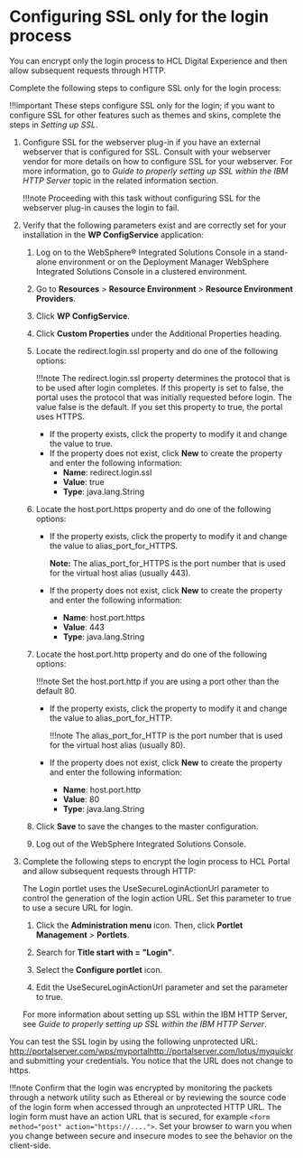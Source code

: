 # Configuring SSL only for the login process

You can encrypt only the login process to HCL Digital Experience and then allow subsequent requests through HTTP.

Complete the following steps to configure SSL only for the login process:

!!!important
    These steps configure SSL only for the login; if you want to configure SSL for other features such as themes and skins, complete the steps in *Setting up SSL*.

1.  Configure SSL for the webserver plug-in if you have an external webserver that is configured for SSL. Consult with your webserver vendor for more details on how to configure SSL for your webserver. For more information, go to *Guide to properly setting up SSL within the IBM HTTP Server* topic in the related information section.

    !!!note
        Proceeding with this task without configuring SSL for the webserver plug-in causes the login to fail.

2.  Verify that the following parameters exist and are correctly set for your installation in the **WP ConfigService** application:

    1.  Log on to the WebSphere® Integrated Solutions Console in a stand-alone environment or on the Deployment Manager WebSphere Integrated Solutions Console in a clustered environment.

    2.  Go to **Resources** \> **Resource Environment** \> **Resource Environment Providers**.

    3.  Click **WP ConfigService**.

    4.  Click **Custom Properties** under the Additional Properties heading.

    5.  Locate the redirect.login.ssl property and do one of the following options:

        !!!note
            The redirect.login.ssl property determines the protocol that is to be used after login completes. If this property is set to false, the portal uses the protocol that was initially requested before login. The value false is the default. If you set this property to true, the portal uses HTTPS.

        -   If the property exists, click the property to modify it and change the value to true.
        -   If the property does not exist, click **New** to create the property and enter the following information:
            -   **Name**: redirect.login.ssl
            -   **Value**: true
            -   **Type**: java.lang.String

    6.  Locate the host.port.https property and do one of the following options:

        -   If the property exists, click the property to modify it and change the value to alias\_port\_for\_HTTPS.

            **Note:** The alias\_port\_for\_HTTPS is the port number that is used for the virtual host alias \(usually 443\).

        -   If the property does not exist, click **New** to create the property and enter the following information:
            -   **Name**: host.port.https
            -   **Value**: 443
            -   **Type**: java.lang.String

    7.  Locate the host.port.http property and do one of the following options:

        !!!note
            Set the host.port.http if you are using a port other than the default 80.

        -   If the property exists, click the property to modify it and change the value to alias\_port\_for\_HTTP.

            !!!note
                The alias\_port\_for\_HTTP is the port number that is used for the virtual host alias \(usually 80\).

        -   If the property does not exist, click **New** to create the property and enter the following information:
            -   **Name**: host.port.http
            -   **Value**: 80
            -   **Type**: java.lang.String

    8.  Click **Save** to save the changes to the master configuration.

    9.  Log out of the WebSphere Integrated Solutions Console.

3.  Complete the following steps to encrypt the login process to HCL Portal and allow subsequent requests through HTTP:

    The Login portlet uses the UseSecureLoginActionUrl parameter to control the generation of the login action URL. Set this parameter to true to use a secure URL for login.

    1.  Click the **Administration menu** icon. Then, click **Portlet Management** \> **Portlets**.

    2.  Search for **Title start with = "Login"**.

    3.  Select the **Configure portlet** icon.

    4.  Edit the UseSecureLoginActionUrl parameter and set the parameter to true.

    For more information about setting up SSL within the IBM HTTP Server, see *Guide to properly setting up SSL within the IBM HTTP Server*.


You can test the SSL login by using the following unprotected URL: http://portalserver.com/wps/myportalhttp://portalserver.com/lotus/myquickr and submitting your credentials. You notice that the URL does not change to https.

!!!note
    Confirm that the login was encrypted by monitoring the packets through a network utility such as Ethereal or by reviewing the source code of the login form when accessed through an unprotected HTTP URL. The login form must have an action URL that is secured, for example `<form method="post" action="https://....">`. Set your browser to warn you when you change between secure and insecure modes to see the behavior on the client-side.


